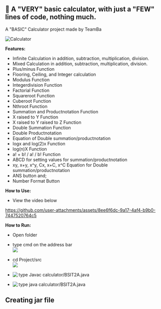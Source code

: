 <h2>📄 A "VERY" basic calculator, with just a "FEW" lines of code, nothing much.<br></h2>

A "BASIC" Calculator project made by TeamBa


![Calculator](https://github.com/user-attachments/assets/8f64d096-38bc-4391-91a7-443ef909ab9f)


**Features:**
  - Infinite Calculation in addition, subtraction, multiplication, division.
  - Mixed Calculation in addition, subtraction, multiplication, division.
  - Plus/minus Function
  - Flooring, Ceiling, and Integer calculation
  - Modulus Function
  - Integerdivision Function
  - Factorial Function
  - Squareroot Function
  - Cuberoot Function
  - Nthroot Function
  - Summation and Productnotation Function
  - X raised to Y Function
  - X raised to Y raised to Z Function
  - Double Summation Function
  - Double Productnotation
  - Equation of Double summation/productnotation
  - logx and log(2)x Function
  - log(n)X Function
  - a! + b! / a! / b! Function
  - ABCD for setting values for summation/productnotation
  - xy, x+y, x^y, Cx, x+C, x^C Equation for Double summation/productnotation
  - ANS button and;
  - Number Format Button

**How to Use:**
- View the video below

https://github.com/user-attachments/assets/8ee6f6dc-9a17-4af4-b9b0-7447520764c5


**How to Run:**
- Open folder
- type cmd on the address bar<br>
  <img align="left" src="https://github.com/user-attachments/assets/61bd6f26-30da-480e-bd52-c3020d10b512"><br>


  
- cd Project/src<br>
  <img align="left" src="https://github.com/user-attachments/assets/8197c62a-ebad-478c-8a70-b08320f5689a"><br>


  
- type Javac calculator/BSIT2A.java
  <img align="left" src="https://github.com/user-attachments/assets/138e9901-08c2-4c92-a510-c02fb9f777fc"><br>


  
- type java calculator/BSIT2A.java
  <img align="left" src="https://github.com/user-attachments/assets/63c435bd-60e1-4070-87ca-b210f0140f18"><br>


  

**Creating jar file**
-





